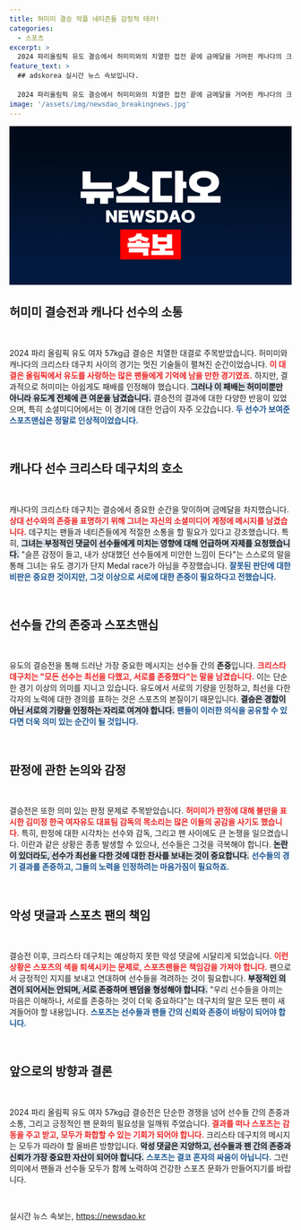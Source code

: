 ```yaml
---
title: 허미미 결승 악플 네티즌들 감정적 테러!
categories:
  - 스포츠
excerpt: >
  2024 파리올림픽 유도 결승에서 허미미와의 치열한 접전 끝에 금메달을 거머쥔 캐나다의 크리스타 데구치가 악성 댓글에 대해 애정 어린 경고를 보냈습니다. 선수 간의 존중과 지지를 촉구하며, 의미 없는 싸움은 필요 없다고 강조했습니다. 클릭해서 그녀의 감정과 메시지를 확인하세요!
feature_text: >
  ## adskorea 실시간 뉴스 속보입니다.

  2024 파리올림픽 유도 결승에서 허미미와의 치열한 접전 끝에 금메달을 거머쥔 캐나다의 크리스타 데구치가 악성 댓글에 대해 애정 어린 경고를 보냈습니다. 선수 간의 존중과 지지를 촉구하며, 의미 없는 싸움은 필요 없다고 강조했습니다. 클릭해서 그녀의 감정과 메시지를 확인하세요!
image: '/assets/img/newsdao_breakingnews.jpg'
---
```


<p><img src="/assets/img/newsdao_breakingnews.jpg" alt="adskorea 속보" /></p>

<h2 data-ke-size="size26">허미미 결승전과 캐나다 선수의 소통</h2>

<p data-ke-size="size16">&nbsp;</p>

<p data-ke-size="size16">2024 파리 올림픽 유도 여자 57kg급 결승은 치열한 대결로 주목받았습니다. 허미미와 캐나다의 크리스타 데구치 사이의 경기는 멋진 기술들이 펼쳐진 순간이었습니다. <b><span style="color: #ee2323;">이 대결은 올림픽에서 유도를 사랑하는 많은 팬들에게 기억에 남을 만한 경기였죠.</span></b> 하지만, 결과적으로 허미미는 아쉽게도 패배를 인정해야 했습니다. <b><span style="background-color: #21538527;">그러나 이 패배는 허미미뿐만 아니라 유도계 전체에 큰 여운을 남겼습니다.</span></b> 결승전의 결과에 대한 다양한 반응이 있었으며, 특히 소셜미디어에서는 이 경기에 대한 언급이 자주 오갔습니다. <b><span style="color: #1a5490;">두 선수가 보여준 스포츠맨십은 정말로 인상적이었습니다.</span></b></p>

<p data-ke-size="size16">&nbsp;</p>

<h2 data-ke-size="size26">캐나다 선수 크리스타 데구치의 호소</h2>

<p data-ke-size="size16">&nbsp;</p>

<p data-ke-size="size16">캐나다의 크리스타 데구치는 결승에서 중요한 순간을 맞이하며 금메달을 차지했습니다. <b><span style="color: #ee2323;">상대 선수와의 존중을 표명하기 위해 그녀는 자신의 소셜미디어 계정에 메시지를 남겼습니다.</span></b> 데구치는 팬들과 네티즌들에게 적절한 소통을 할 필요가 있다고 강조했습니다. 특히, <b><span style="background-color: #21538527;">그녀는 부정적인 댓글이 선수들에게 미치는 영향에 대해 언급하며 자제를 요청했습니다.</span></b> "슬픈 감정이 들고, 내가 상대했던 선수들에게 미안한 느낌이 든다"는 스스로의 말을 통해 그녀는 유도 경기가 단지 Medal race가 아님을 주장했습니다. <b><span style="color: #1a5490;">잘못된 판단에 대한 비판은 중요한 것이지만, 그것 이상으로 서로에 대한 존중이 필요하다고 전했습니다.</span></b></p>

<p data-ke-size="size16">&nbsp;</p>

<h2 data-ke-size="size26">선수들 간의 존중과 스포츠맨십</h2>

<p data-ke-size="size16">&nbsp;</p>

<p data-ke-size="size16">유도의 결승전을 통해 드러난 가장 중요한 메시지는 선수들 간의 <b>존중</b>입니다. <b><span style="color: #ee2323;">크리스타 데구치는 "모든 선수는 최선을 다했고, 서로를 존중했다"는 말을 남겼습니다.</span></b> 이는 단순한 경기 이상의 의미를 지니고 있습니다. 유도에서 서로의 기량을 인정하고, 최선을 다한 각자의 노력에 대한 경의를 표하는 것은 스포츠의 본질이기 때문입니다. <b><span style="background-color: #21538527;">결승은 경합이 아닌 서로의 기량을 인정하는 자리로 여겨야 합니다.</span></b> <b><span style="color: #1a5490;">팬들이 이러한 의식을 공유할 수 있다면 더욱 의미 있는 순간이 될 것입니다.</span></b></p>

<p data-ke-size="size16">&nbsp;</p>

<h2 data-ke-size="size26">판정에 관한 논의와 감정</h2>

<p data-ke-size="size16">&nbsp;</p>

<p data-ke-size="size16">결승전은 또한 의미 있는 판정 문제로 주목받았습니다. <b><span style="color: #ee2323;">허미미가 판정에 대해 불만을 표시한 김미정 한국 여자유도 대표팀 감독의 목소리는 많은 이들의 공감을 사기도 했습니다.</span></b> 특히, 판정에 대한 시각차는 선수와 감독, 그리고 팬 사이에도 큰 논쟁을 일으켰습니다. 이란과 같은 상황은 종종 발생할 수 있으나, 선수들은 그것을 극복해야 합니다. <b><span style="background-color: #21538527;">논란이 있더라도, 선수가 최선을 다한 것에 대한 찬사를 보내는 것이 중요합니다.</span></b> <b><span style="color: #1a5490;">선수들의 경기 결과를 존중하고, 그들의 노력을 인정하려는 마음가짐이 필요하죠.</span></b></p>

<p data-ke-size="size16">&nbsp;</p>

<h2 data-ke-size="size26">악성 댓글과 스포츠 팬의 책임</h2>

<p data-ke-size="size16">&nbsp;</p>

<p data-ke-size="size16">결승전 이후, 크리스타 데구치는 예상하지 못한 악성 댓글에 시달리게 되었습니다. <b><span style="color: #ee2323;">이런 상황은 스포츠의 색을 퇴색시키는 문제로, 스포츠팬들은 책임감을 가져야 합니다.</span></b> 팬으로서 긍정적인 지지를 보내고 연대하며 선수들을 격려하는 것이 필요합니다. <b><span style="background-color: #21538527;">부정적인 의견이 되어서는 안되며, 서로 존중하며 팬덤을 형성해야 합니다.</span></b> "우리 선수들을 아끼는 마음은 이해하나, 서로를 존중하는 것이 더욱 중요하다"는 데구치의 말은 모든 팬이 새겨들어야 할 내용입니다. <b><span style="color: #1a5490;">스포츠는 선수들과 팬들 간의 신뢰와 존중이 바탕이 되어야 합니다.</span></b></p>

<p data-ke-size="size16">&nbsp;</p>

<h2 data-ke-size="size26">앞으로의 방향과 결론</h2>

<p data-ke-size="size16">&nbsp;</p>

<p data-ke-size="size16">2024 파리 올림픽 유도 여자 57kg급 결승전은 단순한 경쟁을 넘어 선수들 간의 존중과 소통, 그리고 긍정적인 팬 문화의 필요성을 일깨워 주었습니다. <b><span style="color: #ee2323;">결과를 떠나 스포츠는 감동을 주고 받고, 모두가 화합할 수 있는 기회가 되어야 합니다.</span></b> 크리스타 데구치의 메시지는 모두가 따라야 할 올바른 방향입니다. <b><span style="background-color: #21538527;">악성 댓글은 지양하고, 선수들과 팬 간의 존중과 신뢰가 가장 중요한 자산이 되어야 합니다.</span></b> <b><span style="color: #1a5490;">스포츠는 결코 혼자의 싸움이 아닙니다.</span></b> 그런 의미에서 팬들과 선수들 모두가 함께 노력하여 건강한 스포츠 문화가 만들어지기를 바랍니다.</p>

<p data-ke-size="size16">&nbsp;</p>
실시간 뉴스 속보는, <a href="https://newsdao.kr" rel="dofollow">https://newsdao.kr</a>


